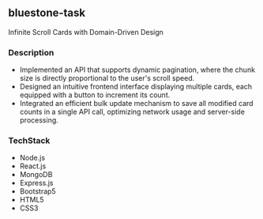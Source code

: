 ## bluestone-task
  Infinite Scroll Cards with Domain-Driven Design

### Description
  - Implemented an API that supports dynamic pagination, where the chunk size is directly proportional to the user's scroll speed.
  - Designed an intuitive frontend interface displaying multiple cards, each equipped with a button to increment its count.
  - Integrated an efficient bulk update mechanism to save all modified card counts in a single API call, optimizing network usage and server-side processing.

### TechStack
  - Node.js
  - React.js
  - MongoDB
  - Express.js
  - Bootstrap5
  - HTML5
  - CSS3
